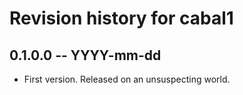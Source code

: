 # Revision history for cabal1

## 0.1.0.0 -- YYYY-mm-dd

* First version. Released on an unsuspecting world.
